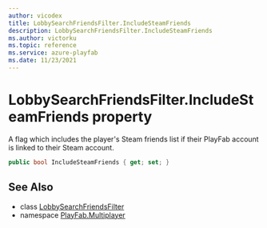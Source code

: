 ```yaml
---
author: vicodex
title: LobbySearchFriendsFilter.IncludeSteamFriends
description: LobbySearchFriendsFilter.IncludeSteamFriends
ms.author: victorku
ms.topic: reference
ms.service: azure-playfab
ms.date: 11/23/2021
---
```


# LobbySearchFriendsFilter.IncludeSteamFriends property

A flag which includes the player's Steam friends list if their PlayFab account is linked to their Steam account.

```csharp
public bool IncludeSteamFriends { get; set; }
```

## See Also

* class [LobbySearchFriendsFilter](../LobbySearchFriendsFilter.md)
* namespace [PlayFab.Multiplayer](../../PlayFabMultiplayerSDK.md)

